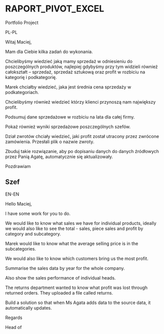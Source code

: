 # RAPORT_PIVOT_EXCEL
Portfolio Project

PL-PL

Witaj Maciej,

Mam dla Ciebie kilka zadań do wykonania. 

Chcielibyśmy wiedzieć jaką mamy sprzedaż w odniesieniu do poszczególnych produktów, najlepiej gdybyśmy przy tym widzieli również całokształt – sprzedaż, sprzedaż sztukową oraz profit w rozbiciu na kategorię i podkategorię.

Marek chciałby wiedzieć, jaka jest średnia cena sprzedaży w podkategoriach. 

Chcielibyśmy również wiedzieć którzy klienci przynoszą nam największy profit. 

Podsumuj dane sprzedażowe w rozbiciu na lata dla całej firmy. 

Pokaż również wyniki sprzedażowe poszczególnych szefów.

Dział zwrotów chciały wiedzieć, jaki profit został utracony przez zwrócone zamówienia. Przesłali plik o nazwie zwroty.

Zbuduj takie rozwiązanie, aby po dopisaniu danych do danych źródłowych przez Panią Agatę, automatycznie się aktualizowały.

Pozdrawiam

Szef 
--------------------------------------
EN-EN

Hello Maciej,

I have some work for you to do. 

We would like to know what sales we have for individual products, ideally we would also like to see the total - sales, piece sales and profit by category and subcategory. 

Marek would like to know what the average selling price is in the subcategories. 

We would also like to know which customers bring us the most profit. 

Summarise the sales data by year for the whole company. 

Also show the sales performance of individual heads.

 The returns department wanted to know what profit was lost through returned orders. They uploaded a file called returns.
 
Build a solution so that when Ms Agata adds data to the source data, it automatically updates.

Regards

Head of 
